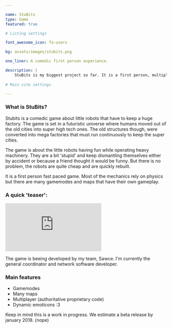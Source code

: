 ```yaml
---

name: StuBits
type: Game
featured: true

# Listing settings

font_awesome_icon: fa-users

bg: assets/images/stubits.png

one_liner: A comedic first person experience.

description: |
    StuBits is my biggest project so far. It is a first person, multiplayer, comedic, fast paced game. It is about robots playing and trying to work in an unfriendly environment. It is also physics based, where many of the game mechanics are based on physics interactions.
    
# Main site settings

---
```


### What is StuBits?

Stubits is a comedic game about little robots that have to keep a huge factory. The game is set in a futuristic universe where humans moved out of the old cities into super high tech ones. The old structures though, were converted into mega factories that must run continuously to keep the super cities.

The game is about the little robots having fun while operating heavy machinery. They are a bit 'stupid' and keep dismantling themselves either by accident or because a friend thought it would be funny. But there is no problem, the robots are quite cheap and are quickly rebuilt.

It is a first person fast paced game. Most of the mechanics rely on physics but there are many gamemodes and maps that have their own gameplay.

### A quick 'teaser':

<div class="video-container">
    <iframe class="video" src="https://www.youtube.com/embed/JNRTrztjq_U" frameborder="0" allowfullscreen></iframe>
</div>

The game is beeing developed by my team, Sawce. I'm currently the general coordinator and network software developer.

### Main features

* Gamemodes
* Many maps
* Multiplayer (authoritative proprietary code)
* Dynamic emoticons :3

Keep in mind this is a work in progress. We estimate a beta release by january 2018. (nope)
